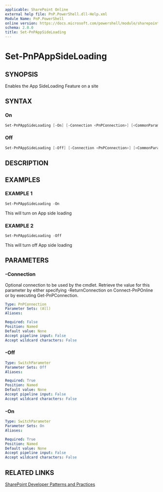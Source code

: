 ```yaml
---
applicable: SharePoint Online
external help file: PnP.PowerShell.dll-Help.xml
Module Name: PnP.PowerShell
online version: https://docs.microsoft.com/powershell/module/sharepoint-pnp/set-pnpappsideloading
schema: 2.0.0
title: Set-PnPAppSideLoading
---
```


# Set-PnPAppSideLoading

## SYNOPSIS
Enables the App SideLoading Feature on a site

## SYNTAX

### On
```powershell
Set-PnPAppSideLoading [-On] [-Connection <PnPConnection>] [<CommonParameters>]
```

### Off
```powershell
Set-PnPAppSideLoading [-Off] [-Connection <PnPConnection>] [<CommonParameters>]
```

## DESCRIPTION

## EXAMPLES

### EXAMPLE 1
```powershell
Set-PnPAppSideLoading -On
```

This will turn on App side loading

### EXAMPLE 2
```powershell
Set-PnPAppSideLoading -Off
```

This will turn off App side loading

## PARAMETERS

### -Connection
Optional connection to be used by the cmdlet. Retrieve the value for this parameter by either specifying -ReturnConnection on Connect-PnPOnline or by executing Get-PnPConnection.

```yaml
Type: PnPConnection
Parameter Sets: (All)
Aliases:

Required: False
Position: Named
Default value: None
Accept pipeline input: False
Accept wildcard characters: False
```

### -Off

```yaml
Type: SwitchParameter
Parameter Sets: Off
Aliases:

Required: True
Position: Named
Default value: None
Accept pipeline input: False
Accept wildcard characters: False
```

### -On

```yaml
Type: SwitchParameter
Parameter Sets: On
Aliases:

Required: True
Position: Named
Default value: None
Accept pipeline input: False
Accept wildcard characters: False
```

## RELATED LINKS

[SharePoint Developer Patterns and Practices](https://aka.ms/sppnp)